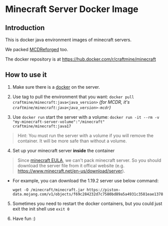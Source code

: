 
# Minecraft Server Docker Image

## Introduction

This is docker java environment images of minecraft servers.

We packed [MCDReforged](https://mcdreforged.readthedocs.io/) too.

The docker repository is at <https://hub.docker.com/r/craftmine/minecraft>

## How to use it

1. Make sure there is a [docker](https://www.docker.com) on the server.

2. Use tag to pull the environment that you want: `docker pull craftmine/minecraft:java<java_version>` _(for MCDR, it's `craftmine/minecraft:java<java_version>-mcdr`)_

3. Use `docker run` start the server with a volume: `docker run -it --rm -v "my-minecraft-server-volume":"/minecraft" craftmine/minecraft:java17`

  > Hint: You must run the server with a volume if you will remove the container. It will be more safe than without a volume.

4. Set up your minecraft server **inside** the container

  > Since [minecraft EULA](https://www.minecraft.net/en-us/eula), we can't pack minecraft server. So you should download the server file from it offical website (e.g. <https://www.minecraft.net/en-us/download/server>).
  - For example, you can download the 1.19.2 server use below command:
    ```shell
    wget -O /minecraft/minecraft.jar https://piston-data.mojang.com/v1/objects/f69c284232d7c7580bd89a5a4931c3581eae1378/server.jar
    ```

5. Sometimes you need to restart the docker containers, but you could just exit the init shell use `exit 0`

6. Have fun :)
